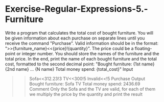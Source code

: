 # Exercise-Regular-Expressions-5.-Furniture
Write a program that calculates the total cost of bought furniture. You will be given information about each purchase on separate lines until you receive the command "Purchase". Valid information should be in the format: ">>{furniture_name}<<{price}!{quantity}". The price could be a floating-point or integer number. You should store the names of the furniture and the total price. 
In the end, print the name of each bought furniture and the total cost, formatted to the second decimal point:
"Bought furniture:
{1st name}
{2nd name}
…
{N name}
Total money spend: {total_cost}"
Input
>>Sofa<<312.23!3
>>TV<<300!5
>Invalid<<!5
Purchase
Output
Bought furniture:
Sofa
TV
Total money spend: 2436.69
Comment
Only the Sofa and the TV are valid, for each of them we multiply the price by the quantity and print the result

